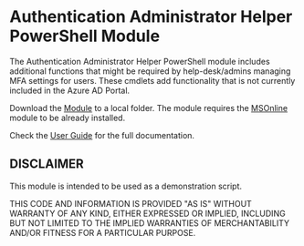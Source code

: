 # Authentication Administrator Helper PowerShell Module

The Authentication Administrator Helper PowerShell module includes additional functions that might be required by help-desk/admins managing MFA settings for users. These cmdlets add functionality that is not currently included in the Azure AD Portal.

Download the [Module](authadmin.psm1) to a local folder. The module requires the [MSOnline](https://docs.microsoft.com/en-us/powershell/module/msonline/?view=azureadps-1.0) module to be already installed.

Check the [User Guide](Docs/AuthAdmin-UserGuide.md) for the full documentation.

## DISCLAIMER
This module is intended to be used as a demonstration script.

THIS CODE AND INFORMATION IS PROVIDED "AS IS" WITHOUT WARRANTY OF
ANY KIND, EITHER EXPRESSED OR IMPLIED, INCLUDING BUT NOT LIMITED TO
THE IMPLIED WARRANTIES OF MERCHANTABILITY AND/OR FITNESS FOR A
PARTICULAR PURPOSE.